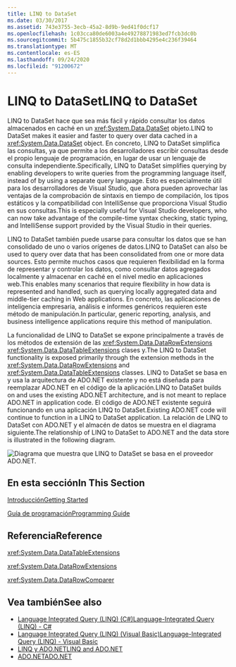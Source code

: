 ```yaml
---
title: LINQ to DataSet
ms.date: 03/30/2017
ms.assetid: 743e3755-3ecb-45a2-8d9b-9ed41f0dcf17
ms.openlocfilehash: 1c03cca80de6003a4e49278871983ed7fcb3dc0b
ms.sourcegitcommit: 5b475c1855b32cf78d2d1bbb4295e4c236f39464
ms.translationtype: MT
ms.contentlocale: es-ES
ms.lasthandoff: 09/24/2020
ms.locfileid: "91200672"
---
```

# <a name="linq-to-dataset"></a><span data-ttu-id="f72c3-102">LINQ to DataSet</span><span class="sxs-lookup"><span data-stu-id="f72c3-102">LINQ to DataSet</span></span>

<span data-ttu-id="f72c3-103">LINQ to DataSet hace que sea más fácil y rápido consultar los datos almacenados en caché en un <xref:System.Data.DataSet> objeto.</span><span class="sxs-lookup"><span data-stu-id="f72c3-103">LINQ to DataSet makes it easier and faster to query over data cached in a <xref:System.Data.DataSet> object.</span></span> <span data-ttu-id="f72c3-104">En concreto, LINQ to DataSet simplifica las consultas, ya que permite a los desarrolladores escribir consultas desde el propio lenguaje de programación, en lugar de usar un lenguaje de consulta independiente.</span><span class="sxs-lookup"><span data-stu-id="f72c3-104">Specifically, LINQ to DataSet simplifies querying by enabling developers to write queries from the programming language itself, instead of by using a separate query language.</span></span> <span data-ttu-id="f72c3-105">Esto es especialmente útil para los desarrolladores de Visual Studio, que ahora pueden aprovechar las ventajas de la comprobación de sintaxis en tiempo de compilación, los tipos estáticos y la compatibilidad con IntelliSense que proporciona Visual Studio en sus consultas.</span><span class="sxs-lookup"><span data-stu-id="f72c3-105">This is especially useful for Visual Studio developers, who can now take advantage of the compile-time syntax checking, static typing, and IntelliSense support provided by the Visual Studio in their queries.</span></span>  
  
 <span data-ttu-id="f72c3-106">LINQ to DataSet también puede usarse para consultar los datos que se han consolidado de uno o varios orígenes de datos.</span><span class="sxs-lookup"><span data-stu-id="f72c3-106">LINQ to DataSet can also be used to query over data that has been consolidated from one or more data sources.</span></span> <span data-ttu-id="f72c3-107">Esto permite muchos casos que requieren flexibilidad en la forma de representar y controlar los datos, como consultar datos agregados localmente y almacenar en caché en el nivel medio en aplicaciones web.</span><span class="sxs-lookup"><span data-stu-id="f72c3-107">This enables many scenarios that require flexibility in how data is represented and handled, such as querying locally aggregated data and middle-tier caching in Web applications.</span></span> <span data-ttu-id="f72c3-108">En concreto, las aplicaciones de inteligencia empresaria, análisis e informes genéricos requieren este método de manipulación.</span><span class="sxs-lookup"><span data-stu-id="f72c3-108">In particular, generic reporting, analysis, and business intelligence applications require this method of manipulation.</span></span>  
  
 <span data-ttu-id="f72c3-109">La funcionalidad de LINQ to DataSet se expone principalmente a través de los métodos de extensión de las <xref:System.Data.DataRowExtensions> <xref:System.Data.DataTableExtensions> clases y.</span><span class="sxs-lookup"><span data-stu-id="f72c3-109">The LINQ to DataSet functionality is exposed primarily through the extension methods in the <xref:System.Data.DataRowExtensions> and <xref:System.Data.DataTableExtensions> classes.</span></span> <span data-ttu-id="f72c3-110">LINQ to DataSet se basa en y usa la arquitectura de ADO.NET existente y no está diseñada para reemplazar ADO.NET en el código de la aplicación.</span><span class="sxs-lookup"><span data-stu-id="f72c3-110">LINQ to DataSet builds on and uses the existing ADO.NET architecture, and is not meant to replace ADO.NET in application code.</span></span> <span data-ttu-id="f72c3-111">El código de ADO.NET existente seguirá funcionando en una aplicación LINQ to DataSet.</span><span class="sxs-lookup"><span data-stu-id="f72c3-111">Existing ADO.NET code will continue to function in a LINQ to DataSet application.</span></span> <span data-ttu-id="f72c3-112">La relación de LINQ to DataSet con ADO.NET y el almacén de datos se muestra en el diagrama siguiente.</span><span class="sxs-lookup"><span data-stu-id="f72c3-112">The relationship of LINQ to DataSet to ADO.NET and the data store is illustrated in the following diagram.</span></span>  
  
 ![Diagrama que muestra que LINQ to DataSet se basa en el proveedor ADO.NET.](./media/linq-to-dataset/linq-dataset-ado-dotnet-provider.gif)  
  
## <a name="in-this-section"></a><span data-ttu-id="f72c3-114">En esta sección</span><span class="sxs-lookup"><span data-stu-id="f72c3-114">In This Section</span></span>  

 [<span data-ttu-id="f72c3-115">Introducción</span><span class="sxs-lookup"><span data-stu-id="f72c3-115">Getting Started</span></span>](getting-started-linq-to-dataset.md)  
  
 [<span data-ttu-id="f72c3-116">Guía de programación</span><span class="sxs-lookup"><span data-stu-id="f72c3-116">Programming Guide</span></span>](programming-guide-linq-to-dataset.md)  
  
## <a name="reference"></a><span data-ttu-id="f72c3-117">Referencia</span><span class="sxs-lookup"><span data-stu-id="f72c3-117">Reference</span></span>  

 <xref:System.Data.DataTableExtensions>  
  
 <xref:System.Data.DataRowExtensions>  
  
 <xref:System.Data.DataRowComparer>  
  
## <a name="see-also"></a><span data-ttu-id="f72c3-118">Vea también</span><span class="sxs-lookup"><span data-stu-id="f72c3-118">See also</span></span>

- [<span data-ttu-id="f72c3-119">Language Integrated Query (LINQ) (C#)</span><span class="sxs-lookup"><span data-stu-id="f72c3-119">Language-Integrated Query (LINQ) - C#</span></span>](../../../csharp/programming-guide/concepts/linq/index.md)
- [<span data-ttu-id="f72c3-120">Language Integrated Query (LINQ) (Visual Basic)</span><span class="sxs-lookup"><span data-stu-id="f72c3-120">Language-Integrated Query (LINQ) - Visual Basic</span></span>](../../../visual-basic/programming-guide/concepts/linq/index.md)
- [<span data-ttu-id="f72c3-121">LINQ y ADO.NET</span><span class="sxs-lookup"><span data-stu-id="f72c3-121">LINQ and ADO.NET</span></span>](linq-and-ado-net.md)
- [<span data-ttu-id="f72c3-122">ADO.NET</span><span class="sxs-lookup"><span data-stu-id="f72c3-122">ADO.NET</span></span>](index.md)
